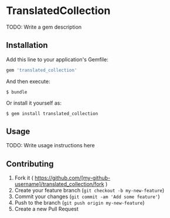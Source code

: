 # TranslatedCollection

TODO: Write a gem description

## Installation

Add this line to your application's Gemfile:

```ruby
gem 'translated_collection'
```

And then execute:

    $ bundle

Or install it yourself as:

    $ gem install translated_collection

## Usage

TODO: Write usage instructions here

## Contributing

1. Fork it ( https://github.com/[my-github-username]/translated_collection/fork )
2. Create your feature branch (`git checkout -b my-new-feature`)
3. Commit your changes (`git commit -am 'Add some feature'`)
4. Push to the branch (`git push origin my-new-feature`)
5. Create a new Pull Request
